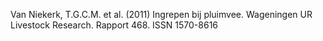 Van Niekerk, T.G.C.M. et al. (2011) Ingrepen bij pluimvee. Wageningen UR Livestock Research. Rapport 468. ISSN 1570-8616

